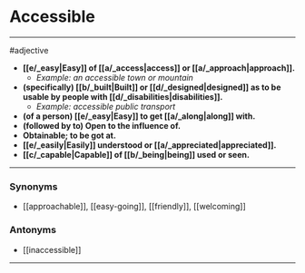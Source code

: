 # Accessible
---
#adjective
- **[[e/_easy|Easy]] of [[a/_access|access]] or [[a/_approach|approach]].**
	- _Example: an accessible town or mountain_
- **(specifically) [[b/_built|Built]] or [[d/_designed|designed]] as to be usable by people with [[d/_disabilities|disabilities]].**
	- _Example: accessible public transport_
- **(of a person) [[e/_easy|Easy]] to get [[a/_along|along]] with.**
- **(followed by to) Open to the influence of.**
- **Obtainable; to be got at.**
- **[[e/_easily|Easily]] understood or [[a/_appreciated|appreciated]].**
- **[[c/_capable|Capable]] of [[b/_being|being]] used or seen.**
---
### Synonyms
- [[approachable]], [[easy-going]], [[friendly]], [[welcoming]]
### Antonyms
- [[inaccessible]]
---
